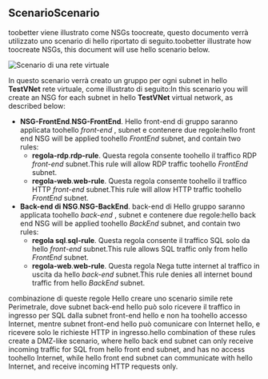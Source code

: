 ## <a name="scenario"></a><span data-ttu-id="b8750-101">Scenario</span><span class="sxs-lookup"><span data-stu-id="b8750-101">Scenario</span></span>
<span data-ttu-id="b8750-102">toobetter viene illustrato come NSGs toocreate, questo documento verrà utilizzato uno scenario di hello riportato di seguito.</span><span class="sxs-lookup"><span data-stu-id="b8750-102">toobetter illustrate how toocreate NSGs, this document will use hello scenario below.</span></span>

![Scenario di una rete virtuale](./media/virtual-networks-create-nsg-scenario-include/figure1.png)

<span data-ttu-id="b8750-104">In questo scenario verrà creato un gruppo per ogni subnet in hello **TestVNet** rete virtuale, come illustrato di seguito:</span><span class="sxs-lookup"><span data-stu-id="b8750-104">In this scenario you will create an NSG for each subnet in hello **TestVNet** virtual network, as described below:</span></span> 

* <span data-ttu-id="b8750-105">**NSG-FrontEnd**.</span><span class="sxs-lookup"><span data-stu-id="b8750-105">**NSG-FrontEnd**.</span></span> <span data-ttu-id="b8750-106">Hello front-end di gruppo saranno applicata toohello *front-end* , subnet e contenere due regole:</span><span class="sxs-lookup"><span data-stu-id="b8750-106">hello front end NSG will be applied toohello *FrontEnd* subnet, and contain two rules:</span></span>    
  * <span data-ttu-id="b8750-107">**regola-rdp**.</span><span class="sxs-lookup"><span data-stu-id="b8750-107">**rdp-rule**.</span></span> <span data-ttu-id="b8750-108">Questa regola consente toohello il traffico RDP *front-end* subnet.</span><span class="sxs-lookup"><span data-stu-id="b8750-108">This rule will allow RDP traffic toohello *FrontEnd* subnet.</span></span>
  * <span data-ttu-id="b8750-109">**regola-web**.</span><span class="sxs-lookup"><span data-stu-id="b8750-109">**web-rule**.</span></span> <span data-ttu-id="b8750-110">Questa regola consente toohello il traffico HTTP *front-end* subnet.</span><span class="sxs-lookup"><span data-stu-id="b8750-110">This rule will allow HTTP traffic toohello *FrontEnd* subnet.</span></span>
* <span data-ttu-id="b8750-111">**Back-end di NSG**.</span><span class="sxs-lookup"><span data-stu-id="b8750-111">**NSG-BackEnd**.</span></span> <span data-ttu-id="b8750-112">back-end di Hello gruppo saranno applicata toohello *back-end* , subnet e contenere due regole:</span><span class="sxs-lookup"><span data-stu-id="b8750-112">hello back end NSG will be applied toohello *BackEnd* subnet, and contain two rules:</span></span>    
  * <span data-ttu-id="b8750-113">**regola sql**.</span><span class="sxs-lookup"><span data-stu-id="b8750-113">**sql-rule**.</span></span> <span data-ttu-id="b8750-114">Questa regola consente il traffico SQL solo da hello *front-end* subnet.</span><span class="sxs-lookup"><span data-stu-id="b8750-114">This rule allows SQL traffic only from hello *FrontEnd* subnet.</span></span>
  * <span data-ttu-id="b8750-115">**regola-web**.</span><span class="sxs-lookup"><span data-stu-id="b8750-115">**web-rule**.</span></span> <span data-ttu-id="b8750-116">Questa regola Nega tutte internet al traffico in uscita da hello *back-end* subnet.</span><span class="sxs-lookup"><span data-stu-id="b8750-116">This rule denies all internet bound traffic from hello *BackEnd* subnet.</span></span>

<span data-ttu-id="b8750-117">combinazione di queste regole Hello creare uno scenario simile rete Perimetrale, dove subnet back-end hello può solo ricevere il traffico in ingresso per SQL dalla subnet front-end hello e non ha toohello accesso Internet, mentre subnet front-end hello può comunicare con Internet hello, e ricevere solo le richieste HTTP in ingresso.</span><span class="sxs-lookup"><span data-stu-id="b8750-117">hello combination of these rules create a DMZ-like scenario, where hello back end subnet can only receive incoming traffic for SQL from hello front end subnet, and has no access toohello Internet, while hello front end subnet can communicate with hello Internet, and receive incoming HTTP requests only.</span></span>

